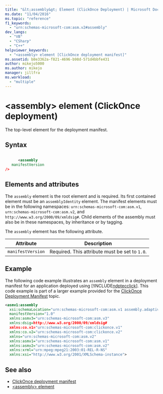 ```yaml
---
title: "&lt;assembly&gt; Element (ClickOnce Deployment) | Microsoft Docs"
ms.date: "11/04/2016"
ms.topic: "reference"
f1_keywords:
  - "urn:schemas-microsoft-com:asm.v2#assembly"
dev_langs:
  - "VB"
  - "CSharp"
  - "C++"
helpviewer_keywords:
  - "<assembly> element [ClickOnce deployment manifest]"
ms.assetid: b8e3362a-f821-4696-b98d-571d4bbfe431
author: mikejo5000
ms.author: mikejo
manager: jillfra
ms.workload:
  - "multiple"
---
```

# &lt;assembly&gt; element (ClickOnce deployment)
The top-level element for the deployment manifest.

## Syntax

```xml

      <assembly  
   manifestVersion
/>
```

## Elements and attributes
 The `assembly` element is the root element and is required. Its first contained element must be an `assemblyIdentity` element. The manifest elements must be in the following namespaces: `urn:schemas-microsoft-com:asm.v1`, `urn:schemas-microsoft-com:asm.v2`, and `http://www.w3.org/2000/09/xmldsig#`. Child elements of the assembly must also be in these namespaces, by inheritance or by tagging.

 The `assembly` element has the following attribute.

|Attribute|Description|
|---------------|-----------------|
|`manifestVersion`|Required. This attribute must be set to `1.0`.|

## Example
 The following code example illustrates an `assembly` element in a deployment manifest for an application deployed using [!INCLUDE[ndptecclick](../deployment/includes/ndptecclick_md.md)]. This code example is part of a larger example provided for the [ClickOnce Deployment Manifest](../deployment/clickonce-deployment-manifest.md) topic.

```xml
<asmv1:assembly
  xsi:schemaLocation="urn:schemas-microsoft-com:asm.v1 assembly.adaptive.xsd"
  manifestVersion="1.0"
  xmlns:asmv3="urn:schemas-microsoft-com:asm.v3"
  xmlns:dsig=http://www.w3.org/2000/09/xmldsig#
  xmlns:co.v1="urn:schemas-microsoft-com:clickonce.v1"
  xmlns:co.v2="urn:schemas-microsoft-com:clickonce.v2"
  xmlns="urn:schemas-microsoft-com:asm.v2"
  xmlns:asmv1="urn:schemas-microsoft-com:asm.v1"
  xmlns:asmv2="urn:schemas-microsoft-com:asm.v2"
  xmlns:xrml="urn:mpeg:mpeg21:2003:01-REL-R-NS"
  xmlns:xsi="http://www.w3.org/2001/XMLSchema-instance">
```

## See also
- [ClickOnce deployment manifest](../deployment/clickonce-deployment-manifest.md)
- [\<assembly> element](../deployment/assembly-element-clickonce-application.md)